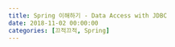 ```yaml
---
title: Spring 이해하기 - Data Access with JDBC
date: 2018-11-02 00:00:00
categories: [끄적끄적, Spring]
---
```

